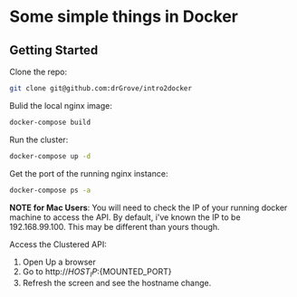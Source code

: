 # Some simple things in Docker

## Getting Started
Clone the repo:
```bash
git clone git@github.com:drGrove/intro2docker
```

Bulid the local nginx image:
```bash
docker-compose build
```

Run the cluster:
```bash
docker-compose up -d
```

Get the port of the running nginx instance:
```bash
docker-compose ps -a
```

**NOTE for Mac Users**: You will need to check the IP of your running docker machine to access the API. By default, i've known the IP 
to be 192.168.99.100. This may be different than yours though.

Access the Clustered API:

1. Open Up a browser
2. Go to http://${HOST_IP}:${MOUNTED_PORT}
3. Refresh the screen and see the hostname change.

